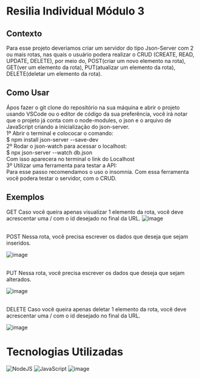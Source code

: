 # Resilia Individual Módulo 3

## Contexto
Para esse projeto deveriamos criar um servidor do tipo Json-Server com 2 ou mais rotas, nas quais o usuário podera realizar o CRUD (CREATE, READ, UPDATE, DELETE), por meio do, POST(criar um novo elemento na rota), GET(ver um elemento da rota), PUT(atualizar um elemento da rota), DELETE(deletar um elemento da rota).


## Como Usar
Ápos fazer o git clone do repositório na sua máquina e abrir o projeto usando VSCode ou o editor de código da sua preferência, você irá notar que o projeto já conta com o node-modules, o json e o arquivo de JavaScript criando a inicialização do json-server.
<br>
1º Abrir o terminal e colococar o comando:
<br>
$ npm install json-server --save-dev
<br>2º Rodar o json-watch para acessar o localhost:
<br>
$ npx json-server --watch db.json
<br> Com isso aparecera no terminal o link do Localhost
<br>3º Utilizar uma ferramenta para testar a API:
<br>
Para esse passo recomendamos o uso o insomnia. Com essa ferramenta você podera testar o servidor, com o CRUD.

## Exemplos

GET
Caso você queira apenas visualizar 1 elemento da rota, você deve acrescentar uma / com o id desejado no final da URL.
![image](https://user-images.githubusercontent.com/118377204/218102849-91507c85-8ed6-4b0c-a15d-5194508bef28.png)

<br>
POST
Nessa rota, você precisa escrever os dados que deseja que sejam inseridos.

![image](https://user-images.githubusercontent.com/118377204/218103344-0a276613-716d-4143-b36b-bd30177aeca2.png)

<br>
PUT
Nessa rota, você precisa escrever os dados que deseja que sejam alterados.

![image](https://user-images.githubusercontent.com/118377204/218103798-ad3943c4-e5f5-404a-b1d7-ce5db41cd15a.png)

<br>
DELETE
Caso você queira apenas deletar 1 elemento da rota, você deve acrescentar uma / com o id desejado no final da URL.

![image](https://user-images.githubusercontent.com/118377204/218104402-dc45c5db-fac7-420a-addd-6e9235d2ab78.png)

# Tecnologias Utilizadas

 ![NodeJS](https://img.shields.io/badge/node.js-6DA55F?style=for-the-badge&logo=node.js&logoColor=white)
 ![JavaScript](https://img.shields.io/badge/javascript-%23323330.svg?style=for-the-badge&logo=javascript&logoColor=%23F7DF1E)
 ![image](https://user-images.githubusercontent.com/116887504/218183177-0dd59c6b-3898-41f1-99e1-23e448052ccf.png)





